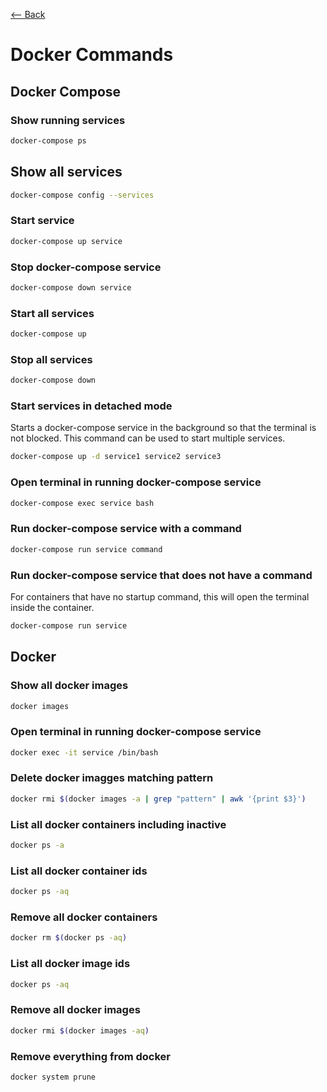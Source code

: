 [<-- Back](/README.md)

# Docker Commands

## Docker Compose

### Show running services

```bash
docker-compose ps
```

## Show all services

```bash
docker-compose config --services
```

### Start service

```bash
docker-compose up service
```

### Stop docker-compose service

```bash
docker-compose down service
```

### Start all services

```bash
docker-compose up
```

### Stop all services

```bash
docker-compose down
```

### Start services in detached mode

Starts a docker-compose service in the background so that the terminal is not blocked.
This command can be used to start multiple services.

```bash
docker-compose up -d service1 service2 service3
```

### Open terminal in running docker-compose service

```bash
docker-compose exec service bash
```

### Run docker-compose service with a command

```bash
docker-compose run service command
```

### Run docker-compose service that does not have a command

For containers that have no startup command, this will open the terminal inside the container.

```bash
docker-compose run service
```

## Docker

### Show all docker images

```bash
docker images
```

### Open terminal in running docker-compose service

```bash
docker exec -it service /bin/bash
```

### Delete docker imagges matching pattern

```bash
docker rmi $(docker images -a | grep "pattern" | awk '{print $3}')
```

### List all docker containers including inactive
```bash
docker ps -a
```

### List all docker container ids
```bash
docker ps -aq
```

### Remove all docker containers

```bash
docker rm $(docker ps -aq)
```

### List all docker image ids
```bash
docker ps -aq
```

### Remove all docker images

```bash
docker rmi $(docker images -aq)
```

### Remove everything from docker

```bash
docker system prune
```
